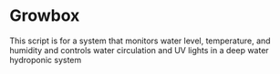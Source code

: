 # Growbox
This script is for a system that monitors water level, temperature, and humidity and controls water circulation and UV lights in a deep water hydroponic system
